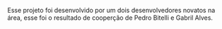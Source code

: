 Esse projeto foi desenvolvido por um dois desenvolvedores novatos na área, esse foi o resultado de cooperção de Pedro Bitelli e Gabril Alves.